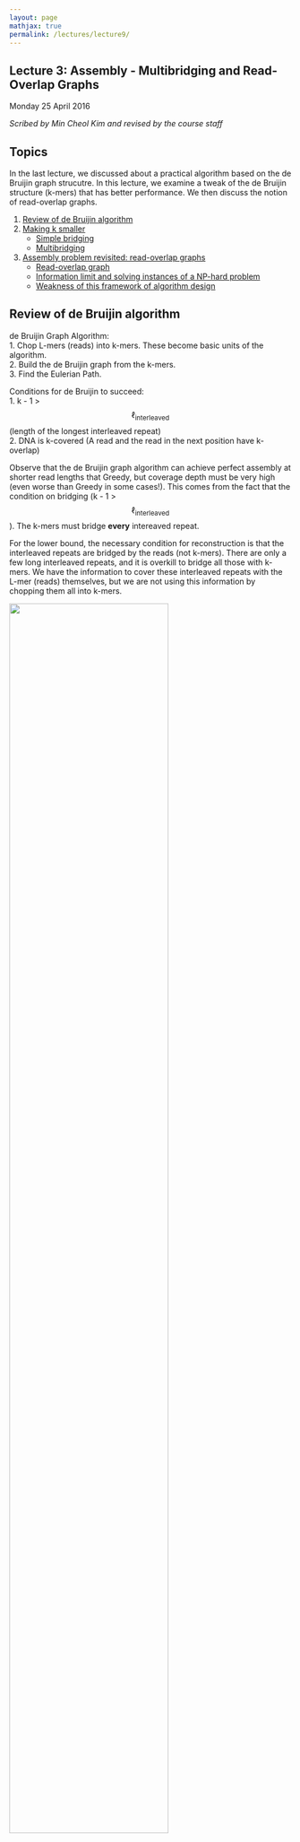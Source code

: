 ```yaml
---
layout: page
mathjax: true
permalink: /lectures/lecture9/
---
```

## Lecture 3: Assembly - Multibridging and Read-Overlap Graphs

Monday 25 April 2016

_Scribed by Min Cheol Kim and revised by the course staff_



## Topics

In the last lecture, we discussed about a practical algorithm based on the de Bruijin graph strucutre.
In this lecture, we examine a tweak of the de Bruijin structure (k-mers)
that has better performance. We then discuss the notion of read-overlap graphs.

1.	<a href='#review'>Review of de Bruijin algorithm</a>
2.	<a href='#multi'>Making k smaller</a>
    - <a href='#simple'>Simple bridging</a>
    - <a href='#triple'>Multibridging</a>
3. <a href='#readoverlap'>Assembly problem revisited: read-overlap graphs</a>
    - <a href='#read1'>Read-overlap graph</a>
    - <a href='#info'>Information limit and solving instances of a NP-hard problem</a>  
    - <a href='#weakness'>Weakness of this framework of algorithm design</a>  

## <a id='review'></a>Review of de Bruijin algorithm

de Bruijin Graph Algorithm:  
	1. Chop L-mers (reads) into k-mers. These become basic units of the algorithm.  
	2. Build the de Bruijin graph from the k-mers.  
	3. Find the Eulerian Path.

Conditions for de Bruijin to succeed:  
	1. k - 1 > $$\ell_{\text{interleaved}}$$ (length of the longest interleaved repeat)  
	2. DNA is k-covered (A read and the read in the next position have k-overlap)

Observe that the de Bruijin graph algorithm can achieve perfect assembly at shorter
read lengths that Greedy, but coverage depth must be very high (even worse than
Greedy in some cases!). This comes from the fact that the condition on bridging
(k - 1 > $$\ell_{\text{interleaved}}$$). The k-mers must bridge
**every** intereaved repeat.

For the lower bound, the necessary condition for reconstruction is that the interleaved repeats are bridged by the reads (not k-mers). There are only a few long interleaved repeats, and it is overkill to bridge all those with k-mers. We have the information to cover these interleaved repeats with the L-mer (reads) themselves, but we are not using this information by chopping them all into k-mers.

<div class="fig figcenter fighighlight">
  <img src="/assets/lecture8/Figure9.png" width="75%">
	<div class="figcaption">Lower bound from Lander-Waterman calculation, the read
	complexity necessary for the greedy algorithm and the
  de Bruijn graph algorithm to succeed (with probability \(1-\epsilon\)), and Ukkonen's
	lower bound for successful assembly (w. p. \(1-\epsilon\)).</div>
</div>


## <a id='multi'></a>Making k smaller

By taking advantage of the fact that we do not need to bridge **all** interleaved repeats with k-mers, we come up with modified versions of the de Bruijin algorithm. We set k  $$<< \ \ell_{\text{interleaved}}$$, and we do something special for the long interleaved repeats, which are few in numbers.

### <a id='simple'></a>Simple Bridging

The problem we had when k <= $$\ell_{\text{interleaved}}$$+ 1 was that, we have confusion when finding the Eulerian path when traversing through all the edges, as covered in the previous lecture (Refer to examples of de Bruijin graphs in Lecture 8). When multiple Eulerian paths exist, we cannot guarantee a correct reconstruction.

We can circumvent this problem by using the reads (L-mers) themselves to resolve the conflicts. In the figure below, with k < $$\ell_{\text{interleaved}}$$, there were two potential Eulerian paths, where one traverses the green segment first or the pink segment first.

<div class="fig figcenter fighighlight">
  <img src="/assets/lecture9/Figure1.png" width="90%">
	<div class="figcaption">Bridging read resolves one repeat and the unique Eulerian
path resolves the other.</div>
</div>

However, by incorporating the information in the bridging read, the we can reduce the number of Eulerian paths to one:  
	1. Find the bridging read on the graph, in this case on the top right.  
	2. Since we know that orange segment must follow the green segment, replicate the black node and create a separate path from green - black - orange.

Information from bridging reads simplify the graph.

At this point, our conditions for a successful assembly is as follows:  
	1. All interleaved repeats (except triple repeats) are singly bridged.  
	2. k > $$\ell_{\text{triple}}$$ (length of the longest triple repeat).

The performance of this algorithm is shown in the figure below. Note that even though this reduces the number of reads we need, it is still not as close to the lower bound as we hope. Can we do better?

<div class="fig figcenter fighighlight">
  <img src="/assets/lecture9/Figure2.png" width="75%">
	<div class="figcaption">Lower bound from Lander-Waterman calculation, the read
	complexity necessary for the greedy algorithm, the
  de Bruijn graph algorithm, and the SimpleBridging algorithm to succeed (with probability \(1-\epsilon\)), and Ukkonen's
	lower bound for successful assembly (w. p. \(1-\epsilon\)).</div>
</div>

### <a id='simple'></a>Multibridging

The algorithm we outlined above had k > $$\ell_{\text{triple}}$$ as a condition, which allowed us to ignore this case. Triple repeats are special in that, even when it is singly bridged, there is still ambiguity to the Eulerian path.

We can modify the algorithm further to get around the ambiguity. If the triple repeats are triple-bridged (meaning that every copy of the repeat has a bridging read), then we can separate the repeat node into three different distinct nodes that each connect to distinct adjacent nodes.

In the figure below, if we have three reads that each bridge a copy of the grey triple repeat, then we can resolve the conflicts.

<div class="fig figcenter fighighlight">
  <img src="/assets/lecture9/Figure3.png" width="90%">
	<div class="figcaption">If all three copies of a triple repeat are bridged,
  one can resolve them locally.</div>
</div>

With this in mind, our conditions for success then becomes [Bresler, Bresler, Tse, 2013](http://arxiv.org/abs/1301.0068):

1. Triple repeats are ALL bridged.
2. Interleaved repeats are singly bridged
3. Coverage


We also see that the performance of the multibridging algorithm is close to that of the lower bound.

<div class="fig figcenter fighighlight">
  <img src="/assets/lecture9/Figure4.png" width="75%">
	<div class="figcaption">Lower bound from Lander-Waterman calculation, the read
	complexity necessary for the greedy algorithm, the
  de Bruijn graph algorithm, the SimpleBridging algorithm, and the MultiBridging algorithm to succeed (with probability \(1-\epsilon\)), and Ukkonen's
	lower bound for successful assembly (w. p. \(1-\epsilon\)).</div>
</div>

## <a id='readoverlap'></a>Assembly problem revisited: read-overlap graphs

So far we have looked at versions of the algorithm called the de Bruijin algorithm. This algorithm essentially takes these long reads and chops them up into shorter, k-mers. Then we realize that the k-mers do not contain enough information, and we bring back some of the important repeats to resolve conflicts.

This seems like a strage paradigm, since the reads are the ones that contain all the information to begin with. A more natural class of algorithm is called the read-overlap algorithm, which is actually the original approach to assembly.

### <a id='read1'></a>Read-overlap graphs

Instead of thinking about k-mers, we should think about reads themselves. Using this idea, we reconstruct a graph where all the nodes of the graph are reads, without any k-mer transformation. Then, we connect them by edge. Each edge measures the amount of overlap that each read has with each other. The number on each edge is the amount of extension that one would get by putting the reads together.

For example, if you have two reads ACGCA and CGCAT, you would get an extension of 1 (overlap of 4) when the reads are put together to form ACGCAT. An example of such a read-length graph is shown below.

<div class="fig figcenter fighighlight">
  <img src="/assets/lecture9/Figure5.png" width="75%">
	<div class="figcaption">A read overlap graph contains the  original sequence
  as a hamiltonian path.</div>
</div>

This in some sense, this is the most natural representation of an assembly problem. The assembly problem then becomes taking a path that goes through every single node in the graph, while also minimizing the sum of the weights (maximize the overlap).

This path is called the Generalized Hamiltonian Path, a path that visits every node at least once, while maintaining the minimum sum of weights. We may need to visit a node multiple times due to repeats.

It turns out that this problem is NP-hard. This is one of the main motivation for solving the de Bruijin graph.

### <a id='info'></a>Information limit and solving instances of a NP-hard problem

With some of the insights gathered on the problem, we can try to get enough structure to "solve" this instances of this problem, that is in general NP-hard problem.

Let us see what the most basic algorithm does in terms of the read-overlap graph - the Greedy algorithm. The greedy algorithm essentially picks the largest overlap, and never worry about the other overlaps, and maintains only that one edge. This vastly simplifies the graph, with only one outgoing edge from each node.

Greedy's pitfall is that when the true path visits a node twice, it will fail. This is an oversimplification of the generalized Hamiltonian path problem.

Going back to our performance figure, we see that the Greedy algorithm lives in the red region, where the read length is long enough to cover **all** repeats. That leaves the blue region, where reconstruction is still possible but we may need to visit the nodes more than once.

<div class="fig figcenter fighighlight">
  <img src="/assets/lecture9/Figure6.png" width="75%">
	<div class="figcaption">Information limits in the read-overlap graph framework.</div>
</div>

Then we ask ourselves, do we need to visit a node more than 2 times? This refers to an unbridged triple repeat situation, in which reconstruction is not possible anyway. In the figure below, we notice that either the blue or red path is possible.

<div class="fig figcenter fighighlight">
  <img src="/assets/lecture9/Figure7.png" width="75%">
	<div class="figcaption">This shows that we can not visit a read more than two reads unless
  a triple repeat is not bridged.</div>
</div>

The information analysis shows us that the Greedy is an oversimplification, but we do not need to visit a node more than twice; this stands on the left of the lower bound (figure below). We need an algorithm that visits each node no more than twice.

<div class="fig figcenter fighighlight">
  <img src="/assets/lecture9/Figure8.png" width="75%">
	<div class="figcaption"> The use of "Not-so-greedy" to achieve theoretic limits.</div>
</div>

This algorithm is called the "Not-so-greedy" algorithm that keeps exactly two best extensions for each node, and throws away all else. The complexity is linear with the number of reads. In the green region, we can overcome the NP-hardness of the Hamiltonian problem.

### <a id='weakness'></a>Weakness of this framework of algorithm design

We note that the design of algorithms like Not-so-greedy which are theoretic
optimal are designed assuming that the genome can be assembled completely. These are
useful when we have where one does not bridge repeats, but bridges all interleaved
repeats. In practice, there are few such data-sets. Here, one usually is in regimes where either all repeats are bridged
(for example the [Pacbio _E. coli_ data-set](https://github.com/PacificBiosciences/DevNet/wiki/E.-coli-Bacterial-Assembly)),
or even interleaved repeats are not bridged (for example the
[Pacbio human chromosome 1 data-set](https://github.com/PacificBiosciences/DevNet/wiki/H_sapiens_54x_release)).
This makes algorithms like Not-so-greedy to be of limited appeal in practice.  

Thus practically in the Read-Overlap graph framework, the greedy algorithm, and
algorithms like [string graph](http://bioinformatics.oxfordjournals.org/content/21/suppl_2/ii79.abstract)
still rule the roost currently.
